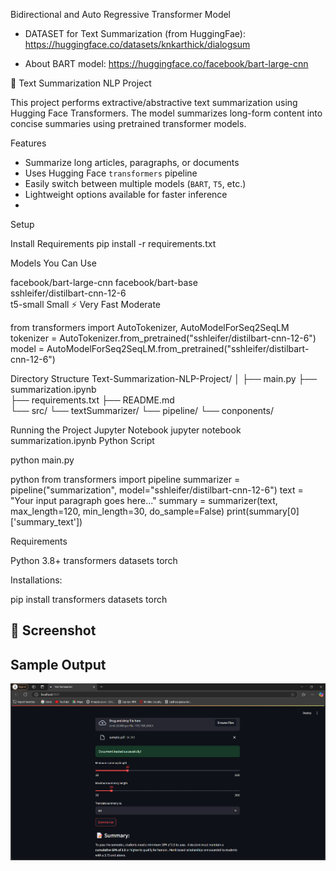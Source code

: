Bidirectional and Auto Regressive Transformer Model

- DATASET for Text Summarization (from HuggingFae):
  https://huggingface.co/datasets/knkarthick/dialogsum

- About BART model:
  https://huggingface.co/facebook/bart-large-cnn


📝 Text Summarization NLP Project

This project performs extractive/abstractive text summarization using Hugging Face Transformers. The model summarizes long-form content into concise summaries using pretrained transformer models.

 Features

- Summarize long articles, paragraphs, or documents
- Uses Hugging Face `transformers` pipeline
- Easily switch between multiple models (`BART`, `T5`, etc.)
- Lightweight options available for faster inference
- 
Setup

Install Requirements
pip install -r requirements.txt

Models You Can Use

facebook/bart-large-cnn	
facebook/bart-base	
sshleifer/distilbart-cnn-12-6	
t5-small	Small	⚡ Very Fast	Moderate



from transformers import AutoTokenizer, AutoModelForSeq2SeqLM
tokenizer = AutoTokenizer.from_pretrained("sshleifer/distilbart-cnn-12-6")
model = AutoModelForSeq2SeqLM.from_pretrained("sshleifer/distilbart-cnn-12-6")

Directory Structure
Text-Summarization-NLP-Project/
│
├── main.py
├── summarization.ipynb           
├── requirements.txt
├── README.md                    
└── src/
    └── textSummarizer/
        └── pipeline/
        └── conponents/

Running the Project
Jupyter Notebook
jupyter notebook summarization.ipynb
Python Script

python main.py

python
from transformers import pipeline
summarizer = pipeline("summarization", model="sshleifer/distilbart-cnn-12-6")
text = "Your input paragraph goes here..."
summary = summarizer(text, max_length=120, min_length=30, do_sample=False)
print(summary[0]['summary_text'])

Requirements

Python 3.8+
transformers
datasets
torch

Installations:

pip install transformers datasets torch

## 📸 Screenshot



## Sample Output

![Summarization Output](output.png)








 
 
